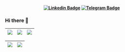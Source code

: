 

<h4 align="center">

[![Linkedin Badge](https://img.shields.io/badge/-Linkedin-blue?style=for-the-badge&logo=Linkedin&logoColor=white&link=https://github.com/LuisCarlosRojasTorres)](https://www.linkedin.com/in/luiscarlos-rojastorres-fem/)
[![Telegram Badge](https://img.shields.io/badge/Telegram-2CA5E0?style=for-the-badge&logo=telegram&logoColor=white)](https://t.me/RedTowerSoftware)

</h4>

### Hi there 👋

| ![](http://github-profile-summary-cards.vercel.app/api/cards/stats?username=luiscarlosrojastorres&theme=default) | ![](http://github-profile-summary-cards.vercel.app/api/cards/repos-per-language?username=luiscarlosrojastorres&theme=default) | ![](http://github-profile-summary-cards.vercel.app/api/cards/most-commit-language?username=luiscarlosrojastorres&theme=default) |
| :-: | :-: | :-: | 

| ![](http://github-profile-summary-cards.vercel.app/api/cards/profile-details?username=luiscarlosrojastorres&theme=default) | ![](http://github-profile-summary-cards.vercel.app/api/cards/productive-time?username=luiscarlosrojastorres&theme=default&utcOffset=8) | 
| :-: | :-: |
<!--
**LuisCarlosRojasTorres/LuisCarlosRojasTorres** is a ✨ _special_ ✨ repository because its `README.md` (this file) appears on your GitHub profile.

Here are some ideas to get you started:

- 🔭 I’m currently working on ...
- 🌱 I’m currently learning ...
- 👯 I’m looking to collaborate on ...
- 🤔 I’m looking for help with ...
- 💬 Ask me about ...
- 📫 How to reach me: ...
- 😄 Pronouns: ...
- ⚡ Fun fact: ...
-->

